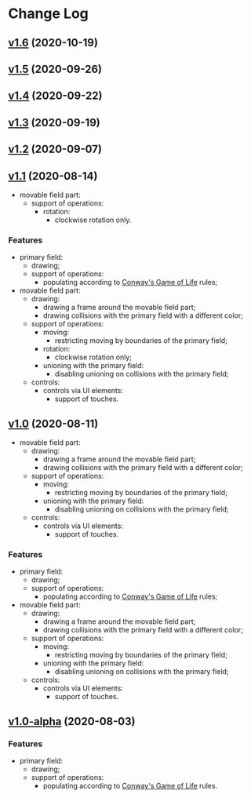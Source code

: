 # Change Log

## [v1.6](https://github.com/thewizardplusplus/biohazard/tree/v1.6) (2020-10-19)

## [v1.5](https://github.com/thewizardplusplus/biohazard/tree/v1.5) (2020-09-26)

## [v1.4](https://github.com/thewizardplusplus/biohazard/tree/v1.4) (2020-09-22)

## [v1.3](https://github.com/thewizardplusplus/biohazard/tree/v1.3) (2020-09-19)

## [v1.2](https://github.com/thewizardplusplus/biohazard/tree/v1.2) (2020-09-07)

## [v1.1](https://github.com/thewizardplusplus/biohazard/tree/v1.1) (2020-08-14)

- movable field part:
  - support of operations:
    - rotation:
      - clockwise rotation only.

### Features

- primary field:
  - drawing;
  - support of operations:
    - populating according to [Conway's Game of Life](https://en.wikipedia.org/wiki/Conway's_Game_of_Life) rules;
- movable field part:
  - drawing:
    - drawing a frame around the movable field part;
    - drawing collisions with the primary field with a different color;
  - support of operations:
    - moving:
      - restricting moving by boundaries of the primary field;
    - rotation:
      - clockwise rotation only;
    - unioning with the primary field:
      - disabling unioning on collisions with the primary field;
  - controls:
    - controls via UI elements:
      - support of touches.

## [v1.0](https://github.com/thewizardplusplus/biohazard/tree/v1.0) (2020-08-11)

- movable field part:
  - drawing:
    - drawing a frame around the movable field part;
    - drawing collisions with the primary field with a different color;
  - support of operations:
    - moving:
      - restricting moving by boundaries of the primary field;
    - unioning with the primary field:
      - disabling unioning on collisions with the primary field;
  - controls:
    - controls via UI elements:
      - support of touches.

### Features

- primary field:
  - drawing;
  - support of operations:
    - populating according to [Conway's Game of Life](https://en.wikipedia.org/wiki/Conway's_Game_of_Life) rules;
- movable field part:
  - drawing:
    - drawing a frame around the movable field part;
    - drawing collisions with the primary field with a different color;
  - support of operations:
    - moving:
      - restricting moving by boundaries of the primary field;
    - unioning with the primary field:
      - disabling unioning on collisions with the primary field;
  - controls:
    - controls via UI elements:
      - support of touches.

## [v1.0-alpha](https://github.com/thewizardplusplus/biohazard/tree/v1.0-alpha) (2020-08-03)

### Features

- primary field:
  - drawing;
  - support of operations:
    - populating according to [Conway's Game of Life](https://en.wikipedia.org/wiki/Conway's_Game_of_Life) rules.
